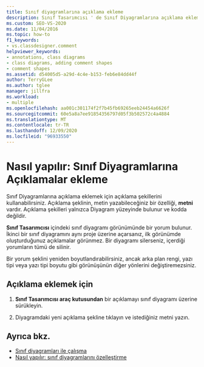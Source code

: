 ```yaml
---
title: Sınıf diyagramlarına açıklama ekleme
description: Sınıf Tasarımcısı ' de Sınıf Diyagramlarına açıklama eklemek için açıklama şekillerini nasıl kullanacağınızı öğrenin.
ms.custom: SEO-VS-2020
ms.date: 11/04/2016
ms.topic: how-to
f1_keywords:
- vs.classdesigner.comment
helpviewer_keywords:
- annotations, class diagrams
- class diagrams, adding comment shapes
- comment shapes
ms.assetid: d54005d5-a29d-4c4e-b153-feb6e84dd44f
author: TerryGLee
ms.author: tglee
manager: jillfra
ms.workload:
- multiple
ms.openlocfilehash: aa001c301174f2f7b45fb69265eeb24454a6626f
ms.sourcegitcommit: 60e5a8a7ee91854356797d05f3b502572c4a4884
ms.translationtype: MT
ms.contentlocale: tr-TR
ms.lasthandoff: 12/09/2020
ms.locfileid: "96933550"
---
```

# <a name="how-to-add-comments-to-class-diagrams"></a>Nasıl yapılır: Sınıf Diyagramlarına Açıklamalar ekleme

Sınıf Diyagramlarına açıklama eklemek için açıklama şekillerini kullanabilirsiniz. Açıklama şeklinin, metin yazabileceğiniz bir özelliği, **metni** vardır. Açıklama şekilleri yalnızca Diyagram yüzeyinde bulunur ve kodda değildir.

**Sınıf Tasarımcısı** içindeki sınıf diyagramı görünümünde bir yorum bulunur. İkinci bir sınıf diyagramını aynı proje üzerine açarsanız, ilk görünümde oluşturduğunuz açıklamalar görünmez. Bir diyagramı silerseniz, içerdiği yorumların tümü de silinir.

Bir yorum şeklini yeniden boyutlandırabilirsiniz, ancak arka plan rengi, yazı tipi veya yazı tipi boyutu gibi görünüşünün diğer yönlerini değiştiremezsiniz.

## <a name="to-add-a-comment"></a>Açıklama eklemek için

1. **Sınıf Tasarımcısı araç kutusundan** bir açıklamayı sınıf diyagramı üzerine sürükleyin.

2. Diyagramdaki yeni açıklama şekline tıklayın ve istediğiniz metni yazın.

## <a name="see-also"></a>Ayrıca bkz.

- [Sınıf diyagramları ile çalışma](designing-and-viewing-classes-and-types.md)
- [Nasıl yapılır: sınıf diyagramlarını özelleştirme](how-to-customize-class-diagrams.md)
